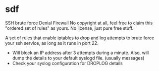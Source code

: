 # sdf
 SSH brute force Denial Firewall
 No copyright at all, feel free to claim this "ordered set of rules" as yours.
 No license, just pure free stuff.

A set of rules that enable iptables to drop and log attempts to brute force your ssh service, as long as it runs in port 22.

* Will block an IP address after 3 attempts during a minute. Also, will dump the details to your default syslogd file. (usually messages)
* Check your syslog configuration for DROPLOG details
